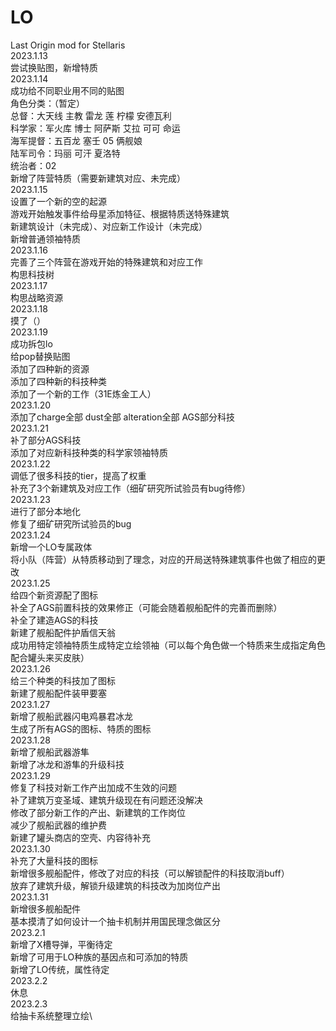 # LO
Last Origin mod for Stellaris\
2023.1.13\
尝试换贴图，新增特质\
2023.1.14\
成功给不同职业用不同的贴图\
角色分类：（暂定）\
总督：大天线 主教 雷龙 莲 柠檬 安德瓦利\
科学家：军火库 博士 阿萨斯 艾拉 可可 命运 \
海军提督：五百龙 塞壬 05 俩舰娘 \
陆军司令：玛丽 可汗 夏洛特 \
统治者：02\
新增了阵营特质（需要新建筑对应、未完成）\
2023.1.15\
设置了一个新的空的起源\
游戏开始触发事件给母星添加特征、根据特质送特殊建筑\
新建筑设计（未完成）、对应新工作设计（未完成）\
新增普通领袖特质\
2023.1.16\
完善了三个阵营在游戏开始的特殊建筑和对应工作\
构思科技树\
2023.1.17\
构思战略资源\
2023.1.18\
摸了（）\
2023.1.19\
成功拆包lo\
给pop替换贴图\
添加了四种新的资源\
添加了四种新的科技种类\
添加了一个新的工作（31E炼金工人）\
2023.1.20\
添加了charge全部 dust全部 alteration全部 AGS部分科技\
2023.1.21\
补了部分AGS科技\
添加了对应新科技种类的科学家领袖特质\
2023.1.22\
调低了很多科技的tier，提高了权重\
补充了3个新建筑及对应工作（细矿研究所试验员有bug待修）\
2023.1.23\
进行了部分本地化\
修复了细矿研究所试验员的bug\
2023.1.24\
新增一个LO专属政体\
将小队（阵营）从特质移动到了理念，对应的开局送特殊建筑事件也做了相应的更改\
2023.1.25\
给四个新资源配了图标\
补全了AGS前置科技的效果修正（可能会随着舰船配件的完善而删除）\
补全了建造AGS的科技\
新建了舰船配件护盾信天翁\
成功用特定领袖特质生成特定立绘领袖（可以每个角色做一个特质来生成指定角色配合罐头来买皮肤）\
2023.1.26\
给三个种类的科技加了图标\
新建了舰船配件装甲要塞\
2023.1.27\
新增了舰船武器闪电鸡暴君冰龙\
生成了所有AGS的图标、特质的图标\
2023.1.28\
新增了舰船武器游隼\
新增了冰龙和游隼的升级科技\
2023.1.29\
修复了科技对新工作产出加成不生效的问题\
补了建筑万变圣域、建筑升级现在有问题还没解决\
修改了部分新工作的产出、新建筑的工作岗位\
减少了舰船武器的维护费\
新建了罐头商店的空壳、内容待补充\
2023.1.30\
补充了大量科技的图标\
新增很多舰船配件，修改了对应的科技（可以解锁配件的科技取消buff）\
放弃了建筑升级，解锁升级建筑的科技改为加岗位产出\
2023.1.31\
新增很多舰船配件\
基本摸清了如何设计一个抽卡机制并用国民理念做区分\
2023.2.1\
新增了X槽导弹，平衡待定\
新增了可用于LO种族的基因点和可添加的特质\
新增了LO传统，属性待定\
2023.2.2\
休息\
2023.2.3\
给抽卡系统整理立绘\